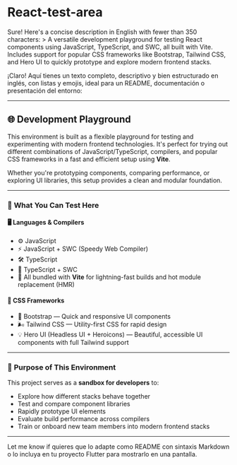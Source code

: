 # React-test-area
Sure! Here's a concise description in English with fewer than 350 characters:  > A versatile development playground for testing React components using JavaScript, TypeScript, and SWC, all built with Vite. Includes support for popular CSS frameworks like Bootstrap, Tailwind CSS, and Hero UI to quickly prototype and explore modern frontend stacks.

¡Claro! Aquí tienes un texto completo, descriptivo y bien estructurado en inglés, con listas y emojis, ideal para un README, documentación o presentación del entorno:

---

## 🌐 Development Playground

This environment is built as a flexible playground for testing and experimenting with modern frontend technologies. It's perfect for trying out different combinations of JavaScript/TypeScript, compilers, and popular CSS frameworks in a fast and efficient setup using **Vite**.

Whether you're prototyping components, comparing performance, or exploring UI libraries, this setup provides a clean and modular foundation.

---

### 🧩 **What You Can Test Here**

#### 🖥️ **Languages & Compilers**

* ⚙️ JavaScript
* ⚡ JavaScript + SWC (Speedy Web Compiler)
* 🛠️ TypeScript
* 🚀 TypeScript + SWC
* 🧪 All bundled with **Vite** for lightning-fast builds and hot module replacement (HMR)

#### 🎨 **CSS Frameworks**

* 🧵 Bootstrap — Quick and responsive UI components
* 🌬️ Tailwind CSS — Utility-first CSS for rapid design
* 💡 Hero UI (Headless UI + Heroicons) — Beautiful, accessible UI components with full Tailwind support

---

### 🔧 **Purpose of This Environment**

This project serves as a **sandbox for developers** to:

* Explore how different stacks behave together
* Test and compare component libraries
* Rapidly prototype UI elements
* Evaluate build performance across compilers
* Train or onboard new team members into modern frontend stacks

---

Let me know if quieres que lo adapte como README con sintaxis Markdown o lo incluya en tu proyecto Flutter para mostrarlo en una pantalla.
